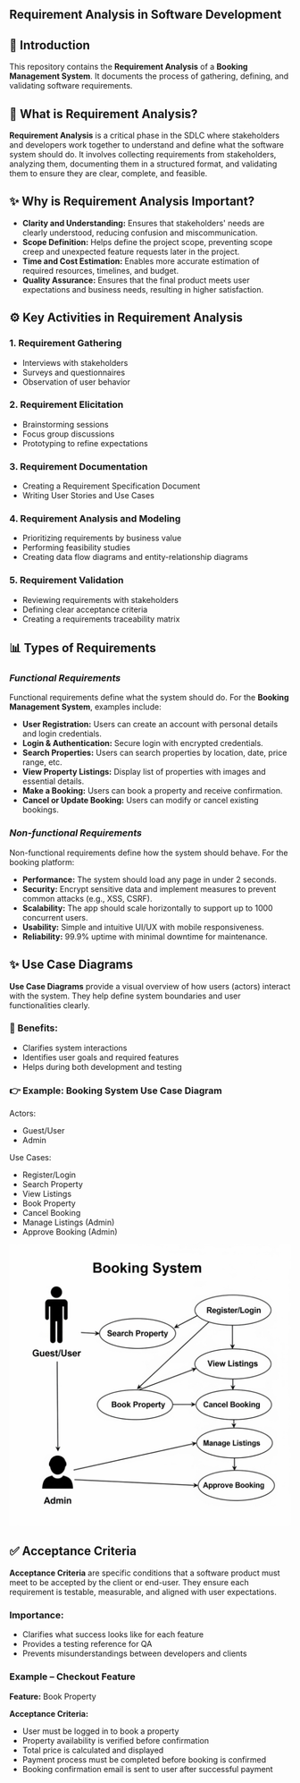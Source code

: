 ## Requirement Analysis in Software Development

## 🚀 Introduction

This repository contains the **Requirement Analysis** of a **Booking Management System**. It documents the process of gathering, defining, and validating software requirements.

## 🧠 What is Requirement Analysis?

**Requirement Analysis** is a critical phase in the SDLC where stakeholders and developers work together to understand and define what the software system should do. It involves collecting requirements from stakeholders, analyzing them, documenting them in a structured format, and validating them to ensure they are clear, complete, and feasible.

## ✨ Why is Requirement Analysis Important?

- **Clarity and Understanding:** Ensures that stakeholders' needs are clearly understood, reducing confusion and miscommunication.
- **Scope Definition:** Helps define the project scope, preventing scope creep and unexpected feature requests later in the project.
- **Time and Cost Estimation:** Enables more accurate estimation of required resources, timelines, and budget.
- **Quality Assurance:** Ensures that the final product meets user expectations and business needs, resulting in higher satisfaction.

## ⚙️ Key Activities in Requirement Analysis

### 1. **Requirement Gathering** 
- Interviews with stakeholders
- Surveys and questionnaires
- Observation of user behavior

### 2. **Requirement Elicitation** 
- Brainstorming sessions
- Focus group discussions
- Prototyping to refine expectations

### 3. **Requirement Documentation** 
- Creating a Requirement Specification Document
- Writing User Stories and Use Cases

### 4. **Requirement Analysis and Modeling** 
- Prioritizing requirements by business value
- Performing feasibility studies
- Creating data flow diagrams and entity-relationship diagrams

### 5. **Requirement Validation** 
- Reviewing requirements with stakeholders
- Defining clear acceptance criteria
- Creating a requirements traceability matrix


## 📊 Types of Requirements

### _Functional Requirements_
Functional requirements define what the system should do. For the **Booking Management System**, examples include:

- **User Registration:** Users can create an account with personal details and login credentials.
- **Login & Authentication:** Secure login with encrypted credentials.
- **Search Properties:** Users can search properties by location, date, price range, etc.
- **View Property Listings:** Display list of properties with images and essential details.
- **Make a Booking:** Users can book a property and receive confirmation.
- **Cancel or Update Booking:** Users can modify or cancel existing bookings.

### _Non-functional Requirements_

Non-functional requirements define how the system should behave. For the booking platform:

- **Performance:** The system should load any page in under 2 seconds.
- **Security:** Encrypt sensitive data and implement measures to prevent common attacks (e.g., XSS, CSRF).
- **Scalability:** The app should scale horizontally to support up to 1000 concurrent users.
- **Usability:** Simple and intuitive UI/UX with mobile responsiveness.
- **Reliability:** 99.9% uptime with minimal downtime for maintenance.


## ✨ Use Case Diagrams

**Use Case Diagrams** provide a visual overview of how users (actors) interact with the system. They help define system boundaries and user functionalities clearly.

### 🎯 Benefits:
- Clarifies system interactions
- Identifies user goals and required features
- Helps during both development and testing

### 👉 Example: Booking System Use Case Diagram

Actors:
- Guest/User
- Admin

Use Cases:
- Register/Login
- Search Property
- View Listings
- Book Property
- Cancel Booking
- Manage Listings (Admin)
- Approve Booking (Admin)

![Booking System Use Case Diagram](./alx-booking-uc.png)


## ✅ Acceptance Criteria

**Acceptance Criteria** are specific conditions that a software product must meet to be accepted by the client or end-user. They ensure each requirement is testable, measurable, and aligned with user expectations.

### Importance:
- Clarifies what success looks like for each feature
- Provides a testing reference for QA
- Prevents misunderstandings between developers and clients

### Example – Checkout Feature

**Feature:** Book Property

**Acceptance Criteria:**
- User must be logged in to book a property
- Property availability is verified before confirmation
- Total price is calculated and displayed
- Payment process must be completed before booking is confirmed
- Booking confirmation email is sent to user after successful payment

